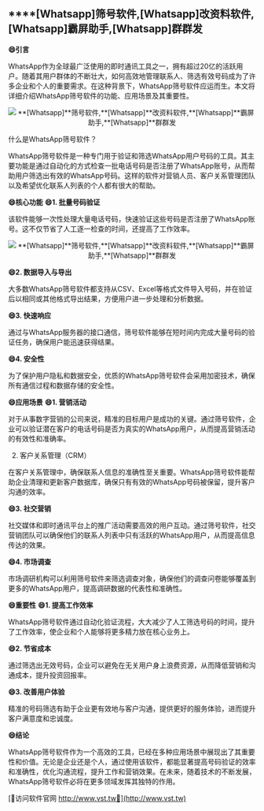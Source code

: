 ## ****[Whatsapp]**筛号软件,**[Whatsapp]**改资料软件,**[Whatsapp]**霸屏助手,**[Whatsapp]**群群发**
**😄引言**

WhatsApp作为全球最广泛使用的即时通讯工具之一，拥有超过20亿的活跃用户。随着其用户群体的不断壮大，如何高效地管理联系人、筛选有效号码成为了许多企业和个人的重要需求。在这种背景下，WhatsApp筛号软件应运而生。本文将详细介绍WhatsApp筛号软件的功能、应用场景及其重要性。

 <center><img src="https://vst.tw/MP4/tuiguang/png/3.png" alt="**[Whatsapp]**筛号软件,**[Whatsapp]**改资料软件,**[Whatsapp]**霸屏助手,**[Whatsapp]**群群发"></center>

什么是WhatsApp筛号软件？

WhatsApp筛号软件是一种专门用于验证和筛选WhatsApp用户号码的工具。其主要功能是通过自动化的方式检查一批电话号码是否注册了WhatsApp账号，从而帮助用户筛选出有效的WhatsApp号码。这样的软件对营销人员、客户关系管理团队以及希望优化联系人列表的个人都有很大的帮助。

**😄核心功能**
**😄1. 批量号码验证**

该软件能够一次性处理大量电话号码，快速验证这些号码是否注册了WhatsApp账号。这不仅节省了人工逐一检查的时间，还提高了工作效率。

 <center><img src="https://vst.tw/MP4/tuiguang/png/6.png" alt="**[Whatsapp]**筛号软件,**[Whatsapp]**改资料软件,**[Whatsapp]**霸屏助手,**[Whatsapp]**群群发"></center>

**😄2. 数据导入与导出**

大多数WhatsApp筛号软件都支持从CSV、Excel等格式文件导入号码，并在验证后以相同或其他格式导出结果，方便用户进一步处理和分析数据。

**😄3. 快速响应**

通过与WhatsApp服务器的接口通信，筛号软件能够在短时间内完成大量号码的验证任务，确保用户能迅速获得结果。

**😄4. 安全性**

为了保护用户隐私和数据安全，优质的WhatsApp筛号软件会采用加密技术，确保所有通信过程和数据存储的安全性。

**😄应用场景**
**😄1. 营销活动**

对于从事数字营销的公司来说，精准的目标用户是成功的关键。通过筛号软件，企业可以验证潜在客户的电话号码是否为真实的WhatsApp用户，从而提高营销活动的有效性和准确率。

2. 客户关系管理（CRM）

在客户关系管理中，确保联系人信息的准确性至关重要。WhatsApp筛号软件能帮助企业清理和更新客户数据库，确保只有有效的WhatsApp号码被保留，提升客户沟通的效率。

**😄3. 社交营销**

社交媒体和即时通讯平台上的推广活动需要高效的用户互动。通过筛号软件，社交营销团队可以确保他们的联系人列表中只有活跃的WhatsApp用户，从而提高信息传达的效果。

**😄4. 市场调查**

市场调研机构可以利用筛号软件来筛选调查对象，确保他们的调查问卷能够覆盖到更多的WhatsApp用户，提高调研数据的代表性和准确性。

**😄重要性**
**😄1. 提高工作效率**

WhatsApp筛号软件通过自动化验证流程，大大减少了人工筛选号码的时间，提升了工作效率，使企业和个人能够将更多精力放在核心业务上。

**😄2. 节省成本**

通过筛选出无效号码，企业可以避免在无关用户身上浪费资源，从而降低营销和沟通成本，提升投资回报率。

**😄3. 改善用户体验**

精准的号码筛选有助于企业更有效地与客户沟通，提供更好的服务体验，进而提升客户满意度和忠诚度。

**😄结论**

WhatsApp筛号软件作为一个高效的工具，已经在多种应用场景中展现出了其重要性和价值。无论是企业还是个人，通过使用该软件，都能显著提高号码验证的效率和准确性，优化沟通流程，提升工作和营销效果。在未来，随着技术的不断发展，WhatsApp筛号软件必将在更多领域发挥其独特的作用。


[👻访问软件官网 http://www.vst.tw👻](http://www.vst.tw)
